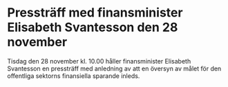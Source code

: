 # Pressträff med finansminister Elisabeth Svantesson den 28 november

Tisdag den 28 november kl. 10.00 håller finansminister Elisabeth Svantesson en pressträff med anledning av att en översyn av målet för den offentliga sektorns finansiella sparande inleds.
